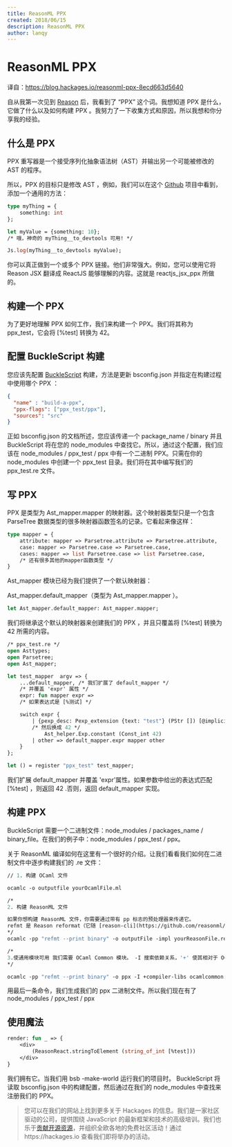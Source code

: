 ```yaml
---
title: ReasonML PPX
created: 2018/06/15
description: ReasonML PPX
author: lanqy
---
```

# ReasonML PPX

译自：https://blog.hackages.io/reasonml-ppx-8ecd663d5640

自从我第一次见到 [Reason](https://reasonml.github.io/) 后，我看到了 “PPX” 这个词。我想知道 PPX 是什么，它做了什么以及如何构建 PPX 。我努力了一下收集方式和原因，所以我想和你分享我的经验。

## 什么是 PPX

PPX 重写器是一个接受序列化抽象语法树（AST）并输出另一个可能被修改的 AST 的程序。

所以，PPX 的目标只是修改 AST ，例如，我们可以在这个 [Github](https://github.com/jaredly/ppx_autoserialize) 项目中看到，添加一个通用的方法：

```ocaml
type myThing = {
    something: int
};

let myValue = {something: 10};
/* 哦，神奇的 myThing__to_devtools 可用! */

Js.log(myThing__to_devtools myValue);
```

你可以真正做到一个或多个 PPX 链接。他们非常强大。例如，您可以使用它将 Reason JSX 翻译成 ReactJS 能够理解的内容。这就是 reactjs_jsx_ppx 所做的。

## 构建一个 PPX

为了更好地理解 PPX 如何工作，我们来构建一个 PPX。我们将其称为 ppx_test，它会将 [%test] 转换为 42。

## 配置 BuckleScript 构建

您应该先配置 [BuckleScript](https://bucklescript.github.io/bucklescript/Manual.html#_first_example_by_hand_without_samples) 构建，方法是更新 bsconfig.json 并指定在构建过程中使用哪个 PPX ：

```json
{
  "name" : "build-a-ppx",
  "ppx-flags": ["ppx_test/ppx"],
  "sources": "src"
}
```
正如 bsconfig.json 的文档所述，您应该传递一个 package_name / binary 并且 BuckleScript 将在您的 node_modules 中查找它。所以，通过这个配置，我们应该在 node_modules / ppx_test / ppx 中有一个二进制 PPX。只需在你的 node_modules 中创建一个 ppx_test 目录。我们将在其中编写我们的 ppx_test.re 文件。

## 写 PPX 

PPX 是类型为 Ast_mapper.mapper 的映射器。这个映射器类型只是一个包含 ParseTree 数据类型的很多映射器函数签名的记录。它看起来像这样：

```ocaml
type mapper = {
    attribute: mapper => Parsetree.attribute => Parsetree.attribute,
    case: mapper => Parsetree.case => Parsetree.case,
    cases: mapper => list Parsetree.case => list Parsetree.case,
    /* 还有很多其他的mapper函数类型 */
}
```

Ast_mapper 模块已经为我们提供了一个默认映射器：

Ast_mapper.default_mapper（类型为 Ast_mapper.mapper ）。

```ocaml
let Ast_mapper.default_mapper: Ast_mapper.mapper;
```

我们将继承这个默认的映射器来创建我们的 PPX ，并且只覆盖将 [%test] 转换为 42 所需的内容。

```ocaml
/* ppx_test.re */
open Asttypes;
open Parsetree;
open Ast_mapper;

let test_mapper  argv => {
    ...default_mapper, /* 我们扩展了 default_mapper */
    /* 并覆盖 'expr' 属性 */
    expr: fun mapper expr => 
    /* 如果表达式是 [%测试] */

    switch expr {
        | {pexp_desc: Pexp_extension {text: "test"} (PStr []) [@implicit_arity]} =>
        /* 然后换成 42 */
            Ast_helper.Exp.constant (Const_int 42)
        | other => default_mapper.expr mapper other
    }
};

let () = register "ppx_test" test_mapper;

```

我们扩展 default_mapper 并覆盖 'expr'属性。如果参数中给出的表达式匹配 [%test] ，则返回 42 .否则，返回 default_mapper 实现。

## 构建 PPX

BuckleScript 需要一个二进制文件：node_modules / packages_name / binary_file。在我们的例子中：node_modules / ppx_test / ppx。

关于 ReasonML 编译如何在这里有一个很好的介绍。让我们看看我们如何在二进制文件中逐步构建我们的 .re 文件：

```ocaml
// 1. 构建 OCaml 文件

ocamlc -o outputfile yourOcamlFile.ml

/*
2. 构建 ReasonML 文件

如果你想构建 ReasonML 文件，你需要通过带有 pp 标志的预处理器来传递它。
refmt 是 Reason reformat（它随 [reason-cli](https://github.com/reasonml/reason-cli) 提供）。在这种情况下，它将打印ReasonML文件的二进制文件。-impl 告诉编译器 .re 应该被认为是一个普通的 .ml（ OCaml 文件）
*/
ocamlc -pp "refmt --print binary" -o outputFile -impl yourReasonFile.re

/*
3.使通用模块可用 我们需要 OCaml Common 模块。 -I 搜索依赖关系，'+' 使其相对于 OCaml 目录
*/

ocamlc -pp "refmt --print binary" -o ppx -I +compiler-libs ocamlcommon.cma -impl ppx_test.re

```

用最后一条命令，我们生成我们的 ppx 二进制文件。所以我们现在有了 node_modules / ppx_test / ppx

## 使用魔法

```ocaml
render: fun _ => {
    <div>
        (ReasonReact.stringToElement (string_of_int [%test]))
    </div>
}
```

我们拥有它。当我们用 bsb -make-world 运行我们的项目时。 BuckleScript 将读取 bsconfig.json 中的构建配置，然后通过在我们的 node_modules 中查找来注册我们的 PPX。

> 您可以在我们的网站上找到更多关于 Hackages 的信息。我们是一家社区驱动的公司，提供围绕 JavaScript 的最新框架和技术的高级培训。我们也乐于[贡献开源资源](https://github.com/hackages)，并组织全欧各地的免费社区活动！通过https://hackages.io 查看我们即将举办的活动。